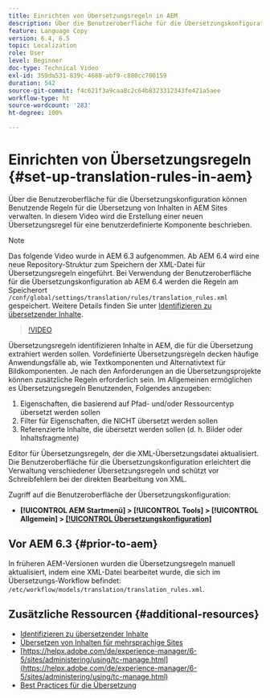 ```yaml
---
title: Einrichten von Übersetzungsregeln in AEM
description: Über die Benutzeroberfläche für die Übersetzungskonfiguration können Benutzende Regeln für die Übersetzung von Inhalten in AEM Sites verwalten. In diesem Video wird die Erstellung einer neuen Übersetzungsregel für eine benutzerdefinierte Komponente beschrieben.
feature: Language Copy
version: 6.4, 6.5
topic: Localization
role: User
level: Beginner
doc-type: Technical Video
exl-id: 359da531-839c-4680-abf9-c880cc700159
duration: 542
source-git-commit: f4c621f3a9caa8c2c64b8323312343fe421a5aee
workflow-type: ht
source-wordcount: '283'
ht-degree: 100%

---
```


# Einrichten von Übersetzungsregeln {#set-up-translation-rules-in-aem}

Über die Benutzeroberfläche für die Übersetzungskonfiguration können Benutzende Regeln für die Übersetzung von Inhalten in AEM Sites verwalten. In diesem Video wird die Erstellung einer neuen Übersetzungsregel für eine benutzerdefinierte Komponente beschrieben.

>[!NOTE]
>
> Das folgende Video wurde in AEM 6.3 aufgenommen. Ab AEM 6.4 wird eine neue Repository-Struktur zum Speichern der XML-Datei für Übersetzungsregeln eingeführt. Bei Verwendung der Benutzeroberfläche für die Übersetzungskonfiguration ab AEM 6.4 werden die Regeln am Speicherort `/conf/global/settings/translation/rules/translation_rules.xml` gespeichert. Weitere Details finden Sie unter [Identifizieren zu übersetzender Inhalte](https://helpx.adobe.com/de/experience-manager/6-5/sites/administering/using/tc-rules.html).

>[!VIDEO](https://video.tv.adobe.com/v/18135?quality=12&learn=on)

Übersetzungsregeln identifizieren Inhalte in AEM, die für die Übersetzung extrahiert werden sollen. Vordefinierte Übersetzungsregeln decken häufige Anwendungsfälle ab, wie Textkomponenten und Alternativtext für Bildkomponenten. Je nach den Anforderungen an die Übersetzungsprojekte können zusätzliche Regeln erforderlich sein. Im Allgemeinen ermöglichen es Übersetzungsregeln Benutzenden, Folgendes anzugeben:

1. Eigenschaften, die basierend auf Pfad- und/oder Ressourcentyp übersetzt werden sollen
2. Filter für Eigenschaften, die NICHT übersetzt werden sollen
3. Referenzierte Inhalte, die übersetzt werden sollen (d. h. Bilder oder Inhaltsfragmente)

Editor für Übersetzungsregeln, der die XML-Übersetzungsdatei aktualisiert. Die Benutzeroberfläche für die Übersetzungskonfiguration erleichtert die Verwaltung verschiedener Übersetzungsregeln und schützt vor Schreibfehlern bei der direkten Bearbeitung von XML.

Zugriff auf die Benutzeroberfläche der Übersetzungskonfiguration:

* **[!UICONTROL AEM Startmenü] > [!UICONTROL Tools] > [!UICONTROL Allgemein] > [[!UICONTROL Übersetzungskonfiguration]](http://localhost:4502/libs/cq/translation/translationrules/contexts.html)**

## Vor AEM 6.3 {#prior-to-aem}

In früheren AEM-Versionen wurden die Übersetzungsregeln manuell aktualisiert, indem eine XML-Datei bearbeitet wurde, die sich im Übersetzungs-Workflow befindet: `/etc/workflow/models/translation/translation_rules.xml`.

## Zusätzliche Ressourcen {#additional-resources}

* [Identifizieren zu übersetzender Inhalte](https://helpx.adobe.com/de/experience-manager/6-5/sites/administering/using/tc-rules.html)
* [Übersetzen von Inhalten für mehrsprachige Sites](https://helpx.adobe.com/de/experience-manager/6-5/sites/administering/using/translation.html)
* [https://helpx.adobe.com/de/experience-manager/6-5/sites/administering/using/tc-manage.html](https://helpx.adobe.com/de/experience-manager/6-5/sites/administering/using/tc-manage.html)
* [Best Practices für die Übersetzung](https://helpx.adobe.com/de/experience-manager/6-5/sites/administering/using/tc-bp.html)
